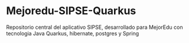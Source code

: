 # Mejoredu-SIPSE-Quarkus
Repositorio central del aplicativo SIPSE, desarrollado para MejorEdu con tecnologia Java Quarkus, hibernate, postgres y Spring
